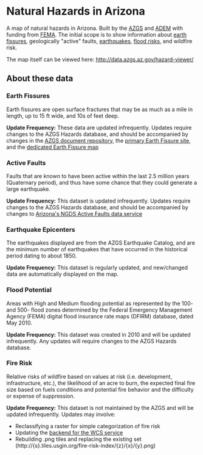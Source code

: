 # Natural Hazards in Arizona

A map of natural hazards in Arizona. Built by the [AZGS](http://azgs.az.gov) and [ADEM]() with funding from [FEMA](http://www.fema.gov). The initial scope is to show information about [earth fissures](http://www.azgs.az.gov/EFC.shtml), geologically "active" faults, [earthquakes](http://azgs.az.gov/az-shakes/), [flood risks](http://www.azgs.az.gov/hazards_floods.shtml), and wildfire risk.

The map itself can be viewed here: http://data.azgs.az.gov/hazard-viewer/

## About these data

### Earth Fissures

Earth fissures are open surface fractures that may be as much as a mile in length, up to 15 ft wide, and 10s of feet deep.

__Update Frequency:__ These data are updated infrequently. Updates require changes to the AZGS Hazards database, and should be accompanied by changes in the [AZGS document repository](http://repository.azgs.az.gov/facets/results/taxonomy%3A228), the [primary Earth Fissure site](http://www.azgs.az.gov/EFC.shtml), and the [dedicated Earth Fissure map](http://services.azgs.az.gov/OnlineMaps/fissures.html)

### Active Faults

Faults that are known to have been active within the last 2.5 million years (Quaternary period), and thus have some chance that they could generate a large earthquake.

__Update Frequency:__ This dataset is updated infrequently. Updates require changes to the AZGS Hazards database, and should be accompanied by changes to [Arizona's NGDS Active Faults data service](http://services.azgs.az.gov/ArcGIS/rest/services/aasggeothermal/AZActiveFaults/MapServer)

### Earthquake Epicenters

The earthquakes displayed are from the AZGS Earthquake Catalog, and are the minimum number of earthquakes that have occurred in the historical period dating to about 1850.

__Update Frequency:__ This dataset is regularly updated, and new/changed data are automatically displayed on the map.

### Flood Potential

Areas with High and Medium flooding potential as represented by the 100- and 500- flood zones determined by the Federal Emergency Management Agency (FEMA) digital flood insurance rate maps (DFIRM) database, dated May 2010.

__Update Frequency:__ This dataset was created in 2010 and will be updated infrequently. Any updates will require changes to the AZGS Hazards database.

### Fire Risk

Relative risks of wildfire based on values at risk (i.e. development, infrastructure, etc.), the likelihood of an acre to burn, the expected final fire size based on fuels conditions and potential fire behavior and the difficulty or expense of suppression.

__Update Frequency:__ This dataset is not maintained by the AZGS and will be updated infrequently. Updates may involve:

- Reclassifying a raster for simple categorization of fire risk
- Updating the [backend for the WCS service](http://data.usgin.org/arizona/ows?service=wcs&version=1.0.0&request=GetCapabilities)
- Rebuilding .png tiles and replacing the existing set (http://{s}.tiles.usgin.org/fire-risk-index/{z}/{x}/{y}.png)
